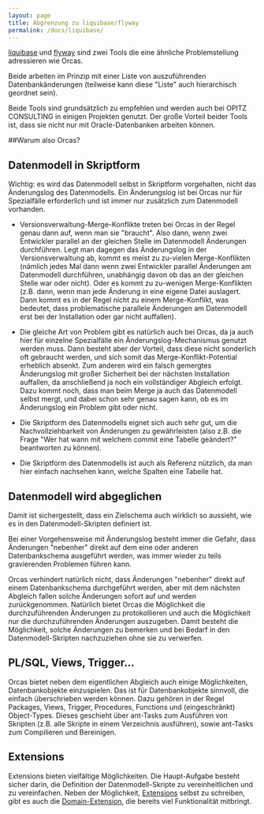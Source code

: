 ```yaml
---
layout: page
title: Abgrenzung zu liquibase/flyway
permalink: /docs/liquibase/
---
```

[liquibase](http://www.liquibase.org/) und [flyway](http://flywaydb.org/) sind zwei Tools die eine ähnliche Problemstellung adressieren wie Orcas.

Beide arbeiten im Prinzip mit einer Liste von auszuführenden Datenbankänderungen (teilweise kann diese "Liste" auch hierarchisch geordnet sein).

Beide Tools sind grundsätzlich zu empfehlen und werden auch bei OPITZ CONSULTING in einigen Projekten genutzt. Der große Vorteil beider Tools ist, dass sie nicht nur mit Oracle-Datenbanken arbeiten können.

##Warum also Orcas?

## Datenmodell in Skriptform
Wichtig: es wird das Datenmodell selbst in Skriptform vorgehalten, nicht das Änderungslog des Datenmodells.
Ein Änderungslog ist bei Orcas nur für Spezialfälle erforderlich und ist immer nur zusätzlich zum Datenmodell vorhanden.

- Versionsverwaltung-Merge-Konflikte treten bei Orcas in der Regel genau dann auf, wenn man sie "braucht". Also dann, wenn zwei Entwickler parallel an der gleichen Stelle im Datenmodell Änderungen durchführen. Legt man dagegen das Änderungslog in der Versionsverwaltung ab, kommt es meist zu zu-vielen Merge-Konflikten (nämlich jedes Mal dann wenn zwei Entwickler parallel Änderungen am Datenmodell durchführen, unabhängig davon ob das an der gleichen Stelle war oder nicht). Oder es kommt zu zu-wenigen Merge-Konflikten (z.B. dann, wenn man jede Änderung in eine eigene Datei auslagert. Dann kommt es in der Regel nicht zu einem Merge-Konflikt, was bedeutet, dass problematische parallele Änderungen am Datenmodell erst bei der Installation oder gar nicht auffallen). 

- Die gleiche Art von Problem gibt es natürlich auch bei Orcas, da ja auch hier für einzelne Spezialfälle ein Änderungslog-Mechanismus genutzt werden muss. Dann besteht aber der Vorteil, dass diese nicht sonderlich oft gebraucht werden, und sich somit das Merge-Konflikt-Potential erheblich absenkt. Zum anderen wird ein falsch gemergtes Änderungslog mit großer Sicherheit bei der nächsten Installation auffallen, da anschließend ja noch ein vollständiger Abgleich erfolgt. Dazu kommt noch, dass man beim Merge ja auch das Datenmodell selbst mergt, und dabei schon sehr genau sagen kann, ob es im Änderungslog ein Problem gibt oder nicht.

- Die Skriptform des Datenmodells eignet sich auch sehr gut, um die Nachvollziehbarkeit von Änderungen zu gewährleisten (also z.B. die Frage "Wer hat wann mit welchem commit eine Tabelle geändert?" beantworten zu können).

- Die Skriptform des Datenmodells ist auch als Referenz nützlich, da man hier einfach nachsehen kann, welche Spalten eine Tabelle hat.

## Datenmodell wird abgeglichen

Damit ist sichergestellt, dass ein Zielschema auch wirklich so aussieht, wie es in den Datenmodell-Skripten definiert ist.

Bei einer Vorgehensweise mit Änderungslog besteht immer die Gefahr, dass Änderungen "nebenher" direkt auf dem eine oder anderen Datenbankschema ausgeführt werden, was immer wieder zu teils gravierenden Problemen führen kann.

Orcas verhindert natürlich nicht, dass Änderungen "nebenher" direkt auf einem Datenbankschema durchgeführt werden, aber mit dem nächsten Abgleich fallen solche Änderungen sofort auf und werden zurückgenommen. Natürlich bietet Orcas die Möglichkeit die durchzuführenden Änderungen zu protokollieren und auch die Möglichkeit nur die durchzuführenden Änderungen auszugeben. Damit besteht die Möglichkeit, solche Änderungen zu bemerken und bei Bedarf in den Datenmodell-Skripten nachzuziehen ohne sie zu verwerfen. 

## PL/SQL, Views, Trigger...
Orcas bietet neben dem eigentlichen Abgleich auch einige Möglichkeiten, Datenbankobjekte einzuspielen. Das ist für Datenbankobjekte sinnvoll, die einfach überschrieben werden können. Dazu gehören in der Regel Packages, Views, Trigger, Procedures, Functions und (eingeschränkt) Object-Types. 
Dieses geschieht über ant-Tasks zum Ausführen von Skripten (z.B. alle Skripte in einem Verzeichnis ausführen), sowie ant-Tasks zum Compilieren und Bereinigen. 

## Extensions
Extensions bieten vielfältige Möglichkeiten. Die Haupt-Aufgabe besteht sicher darin, die Definition der Datenmodell-Skripte zu vereinheitlichen und zu vereinfachen. Neben der Möglichkeit, [Extensions]({{site.baseurl}}/docs/extensions/) selbst zu schreiben, gibt es auch die [Domain-Extension]({{site.baseurl}}/docs/domain-extension/), die bereits viel Funktionalität mitbringt.

